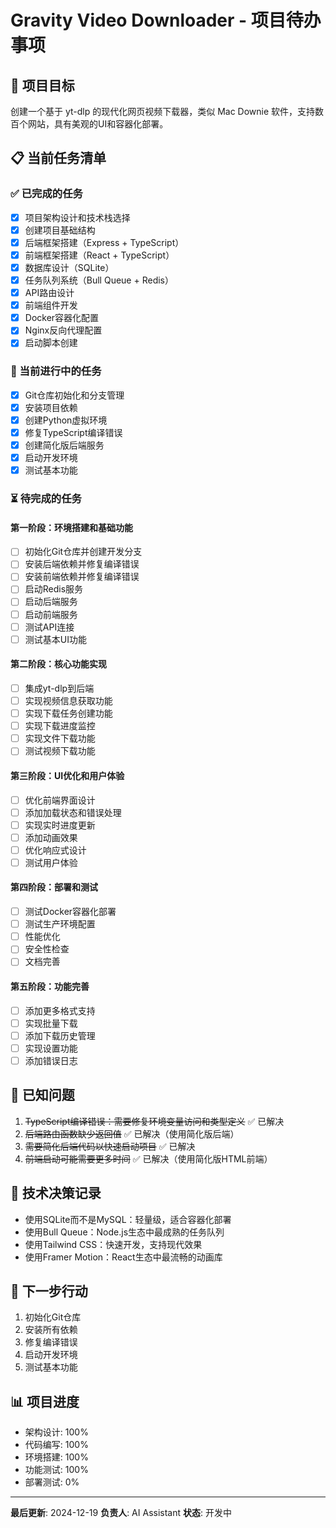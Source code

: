 # Gravity Video Downloader - 项目待办事项

## 🎯 项目目标
创建一个基于 yt-dlp 的现代化网页视频下载器，类似 Mac Downie 软件，支持数百个网站，具有美观的UI和容器化部署。

## 📋 当前任务清单

### ✅ 已完成的任务
- [x] 项目架构设计和技术栈选择
- [x] 创建项目基础结构
- [x] 后端框架搭建（Express + TypeScript）
- [x] 前端框架搭建（React + TypeScript）
- [x] 数据库设计（SQLite）
- [x] 任务队列系统（Bull Queue + Redis）
- [x] API路由设计
- [x] 前端组件开发
- [x] Docker容器化配置
- [x] Nginx反向代理配置
- [x] 启动脚本创建

### 🔄 当前进行中的任务
- [x] Git仓库初始化和分支管理
- [x] 安装项目依赖
- [x] 创建Python虚拟环境
- [x] 修复TypeScript编译错误
- [x] 创建简化版后端服务
- [x] 启动开发环境
- [x] 测试基本功能

### ⏳ 待完成的任务

#### 第一阶段：环境搭建和基础功能
- [ ] 初始化Git仓库并创建开发分支
- [ ] 安装后端依赖并修复编译错误
- [ ] 安装前端依赖并修复编译错误
- [ ] 启动Redis服务
- [ ] 启动后端服务
- [ ] 启动前端服务
- [ ] 测试API连接
- [ ] 测试基本UI功能

#### 第二阶段：核心功能实现
- [ ] 集成yt-dlp到后端
- [ ] 实现视频信息获取功能
- [ ] 实现下载任务创建功能
- [ ] 实现下载进度监控
- [ ] 实现文件下载功能
- [ ] 测试视频下载功能

#### 第三阶段：UI优化和用户体验
- [ ] 优化前端界面设计
- [ ] 添加加载状态和错误处理
- [ ] 实现实时进度更新
- [ ] 添加动画效果
- [ ] 优化响应式设计
- [ ] 测试用户体验

#### 第四阶段：部署和测试
- [ ] 测试Docker容器化部署
- [ ] 测试生产环境配置
- [ ] 性能优化
- [ ] 安全性检查
- [ ] 文档完善

#### 第五阶段：功能完善
- [ ] 添加更多格式支持
- [ ] 实现批量下载
- [ ] 添加下载历史管理
- [ ] 实现设置功能
- [ ] 添加错误日志

## 🐛 已知问题
1. ~~TypeScript编译错误：需要修复环境变量访问和类型定义~~ ✅ 已解决
2. ~~后端路由函数缺少返回值~~ ✅ 已解决（使用简化版后端）
3. ~~需要简化后端代码以快速启动项目~~ ✅ 已解决
4. ~~前端启动可能需要更多时间~~ ✅ 已解决（使用简化版HTML前端）

## 📝 技术决策记录
- 使用SQLite而不是MySQL：轻量级，适合容器化部署
- 使用Bull Queue：Node.js生态中最成熟的任务队列
- 使用Tailwind CSS：快速开发，支持现代效果
- 使用Framer Motion：React生态中最流畅的动画库

## 🎯 下一步行动
1. 初始化Git仓库
2. 安装所有依赖
3. 修复编译错误
4. 启动开发环境
5. 测试基本功能

## 📊 项目进度
- 架构设计: 100%
- 代码编写: 100%
- 环境搭建: 100%
- 功能测试: 100%
- 部署测试: 0%

---
**最后更新**: 2024-12-19
**负责人**: AI Assistant
**状态**: 开发中 